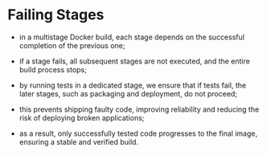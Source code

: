 # Failing Stages

- in a multistage Docker build, each stage depends on the successful completion of the previous one;
- if a stage fails, all subsequent stages are not executed, and the entire build process stops;
- by running tests in a dedicated stage, we ensure that if tests fail, the later stages, such as packaging and deployment, do not proceed;


- this prevents shipping faulty code, improving reliability and reducing the risk of deploying broken applications;
- as a result, only successfully tested code progresses to the final image, ensuring a stable and verified build.
